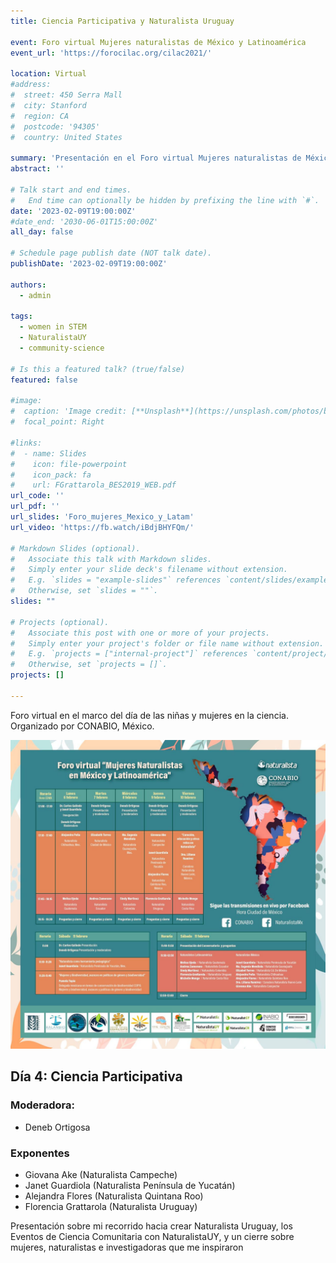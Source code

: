 ```yaml
---
title: Ciencia Participativa y Naturalista Uruguay

event: Foro virtual Mujeres naturalistas de México y Latinoamérica
event_url: 'https://forocilac.org/cilac2021/'

location: Virtual
#address:
#  street: 450 Serra Mall
#  city: Stanford
#  region: CA
#  postcode: '94305'
#  country: United States

summary: 'Presentación en el Foro virtual Mujeres naturalistas de México y Latinoamérica'
abstract: ''

# Talk start and end times.
#   End time can optionally be hidden by prefixing the line with `#`.
date: '2023-02-09T19:00:00Z'
#date_end: '2030-06-01T15:00:00Z'
all_day: false

# Schedule page publish date (NOT talk date).
publishDate: '2023-02-09T19:00:00Z'

authors:
  - admin

tags:
  - women in STEM
  - NaturalistaUY
  - community-science

# Is this a featured talk? (true/false)
featured: false

#image:
#  caption: 'Image credit: [**Unsplash**](https://unsplash.com/photos/bzdhc5b3Bxs)'
#  focal_point: Right

#links:
#  - name: Slides
#    icon: file-powerpoint
#    icon_pack: fa
#    url: FGrattarola_BES2019_WEB.pdf
url_code: ''
url_pdf: ''
url_slides: 'Foro_mujeres_Mexico_y_Latam'
url_video: 'https://fb.watch/iBdjBHYFQm/'

# Markdown Slides (optional).
#   Associate this talk with Markdown slides.
#   Simply enter your slide deck's filename without extension.
#   E.g. `slides = "example-slides"` references `content/slides/example-slides.md`.
#   Otherwise, set `slides = ""`.
slides: ""

# Projects (optional).
#   Associate this post with one or more of your projects.
#   Simply enter your project's folder or file name without extension.
#   E.g. `projects = ["internal-project"]` references `content/project/deep-learning/index.md`.
#   Otherwise, set `projects = []`.
projects: []

---
```


Foro virtual en el marco del día de las niñas y mujeres en la ciencia. Organizado por CONABIO, México.

![](foro_semana.jpg)

## Día 4: Ciencia Participativa

### Moderadora:
- Deneb Ortigosa

### Exponentes
- Giovana Ake (Naturalista Campeche)
- Janet Guardiola (Naturalista Península de Yucatán)
- Alejandra Flores (Naturalista Quintana Roo)
- Florencia Grattarola (Naturalista Uruguay)

Presentación sobre mi recorrido hacia crear Naturalista Uruguay, los Eventos de Ciencia Comunitaria con NaturalistaUY, y un cierre sobre mujeres, naturalistas e investigadoras que me inspiraron
